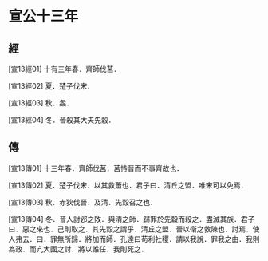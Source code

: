 # 宣公十三年

## 經 <a name="07Xuan13Jing"></a>

<a name="07Xuan13Jing01">[宣13經01]</a> 十有三年春．齊師伐莒．

<a name="07Xuan13Jing02">[宣13經02]</a> 夏．楚子伐宋．

<a name="07Xuan13Jing03">[宣13經03]</a> 秋．螽．

<a name="07Xuan13Jing04">[宣13經04]</a> 冬．晉殺其大夫先縠．

## 傳 <a name="07Xuan13Zhuan"></a>

<a name="07Xuan13Zhuan01">[宣13傳01]</a> 十三年春．齊師伐莒．莒恃晉而不事齊故也．

<a name="07Xuan13Zhuan02">[宣13傳02]</a> 夏．楚子伐宋．以其救蕭也．君子曰．清丘之盟．唯宋可以免焉．

<a name="07Xuan13Zhuan03">[宣13傳03]</a> 秋．赤狄伐晉．及清．先縠召之也．

<a name="07Xuan13Zhuan04">[宣13傳04]</a> 冬．晉人討邲之敗．與清之師．歸罪於先縠而殺之．盡滅其族．君子曰．惡之來也．己則取之．其先縠之謂乎．清丘之盟．晉以衛之救陳也．討焉．使人弗去．曰．罪無所歸．將加而師．孔達曰苟利社稷．請以我說．罪我之由．我則為政．而亢大國之討．將以誰任．我則死之．

